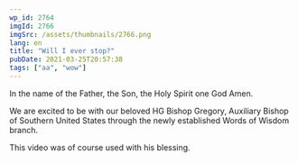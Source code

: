 ```yaml
---
wp_id: 2764
imgId: 2766
imgSrc: /assets/thumbnails/2766.png
lang: en
title: "Will I ever stop?"
pubDate: 2021-03-25T20:57:38
tags: ["aa", "wow"]
---
```

<!-- page: 6 -->

<p>In the name of the Father, the Son, the Holy Spirit one God Amen.</p>
<p>We are excited to be with our beloved HG Bishop Gregory, Auxiliary Bishop of Southern United States through the newly established Words of Wisdom branch.</p>
<p>This video was of course used with his blessing.</p>
<p>&nbsp;</p>
